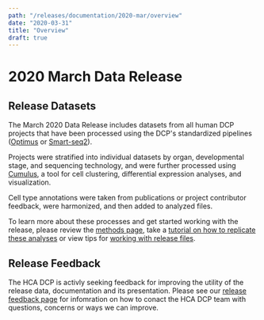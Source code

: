 ```yaml
---
path: "/releases/documentation/2020-mar/overview"
date: "2020-03-31"
title: "Overview"
draft: true
---
```


# 2020 March Data Release 


## Release Datasets


The <link-to-browser relativelink="/releases/2020-mar">March 2020 Data Release</link-to-browser> includes datasets from all human DCP projects that have been processed using the DCP's standardized pipelines ([Optimus](/pipelines/optimus-workflow) or [Smart-seq2](/pipelines/smart-seq2-workflow)). 

Projects were stratified into individual datasets by organ, developmental stage, and sequencing technology, and were further processed using [Cumulus](https://cumulus.readthedocs.io/en/latest/cumulus.html#), a tool for cell clustering, differential expression analyses, and visualization.
 
 Cell type annotations were taken from publications or project contributor feedback, were harmonized, and then added to analyzed files.

To learn more about these processes and get started working with the release, please review the [methods page](/releases/2020-mar/methods), take a [tutorial on how to replicate these analyses](/releases/2020-mar/replicating-the-hca-dcp-release-analysis) or view tips for [working with release files](/releases/2020-mar/working-with-release-files). 



## Release Feedback

The HCA DCP is activly seeking feedback for improving the utility of the release data, documentation and its presentation. Please see our [release feedback page](/releases/2020-mar/feedback) for infomration on how to conact the HCA DCP team with questions, concerns or ways we can improve. 
